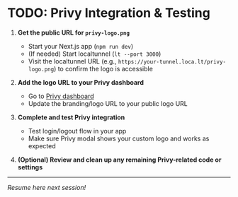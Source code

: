 # TODO: Privy Integration & Testing

1. **Get the public URL for `privy-logo.png`**
   - Start your Next.js app (`npm run dev`)
   - (If needed) Start localtunnel (`lt --port 3000`)
   - Visit the localtunnel URL (e.g., `https://your-tunnel.loca.lt/privy-logo.png`) to confirm the logo is accessible

2. **Add the logo URL to your Privy dashboard**
   - Go to [Privy dashboard](https://dashboard.privy.io/)
   - Update the branding/logo URL to your public logo URL

3. **Complete and test Privy integration**
   - Test login/logout flow in your app
   - Make sure Privy modal shows your custom logo and works as expected

4. **(Optional) Review and clean up any remaining Privy-related code or settings**

---

_Resume here next session!_ 